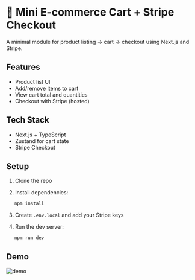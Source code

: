 # 🛒 Mini E-commerce Cart + Stripe Checkout

A minimal module for product listing → cart → checkout using Next.js and Stripe.

## Features

- Product list UI
- Add/remove items to cart
- View cart total and quantities
- Checkout with Stripe (hosted)

## Tech Stack

- Next.js + TypeScript
- Zustand for cart state
- Stripe Checkout

## Setup

1. Clone the repo

2. Install dependencies:

```bash
   npm install
```

3. Create `.env.local` and add your Stripe keys

4. Run the dev server:

```bash
   npm run dev
```

## Demo

![demo](demo.gif)
